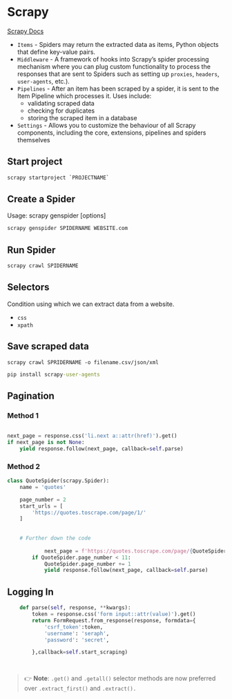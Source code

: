 # Scrapy

[Scrapy Docs](https://docs.scrapy.org/_/downloads/en/latest/pdf/)

- `Items` -  Spiders may return the extracted data as items, Python objects that define key-value pairs.
- `Middleware` - A framework of hooks into Scrapy’s spider processing mechanism where you can plug custom functionality to process the responses that are sent to Spiders such as setting up `proxies`, `headers`, `user-agents`, etc.).
- `Pipelines` - After an item has been scraped by a spider, it is sent to the Item Pipeline which processes it. Uses include: 
  - validating scraped data
  - checking for duplicates
  - storing the scraped item in a database
- `Settings` - Allows you to customize the behaviour of all Scrapy components, including the core, extensions, pipelines and spiders themselves


## Start project

```cmd
scrapy startproject `PROJECTNAME`
```

## Create a Spider

Usage: scrapy genspider [options] <name> <domain> 
  
```cmd
scrapy genspider SPIDERNAME WEBSITE.com
```



## Run Spider

```cmd
scrapy crawl SPIDERNAME
```


  
## Selectors
  
Condition using which we can extract data from a website. 
  - `css`
  - `xpath`
  
  
  
## Save scraped data

```
scrapy crawl SPRIDERNAME -o filename.csv/json/xml
```


```cmd
pip install scrapy-user-agents
```


## Pagination

### Method 1

```python

next_page = response.css('li.next a::attr(href)').get()
if next_page is not None:
    yield response.follow(next_page, callback=self.parse)

```

### Method 2

```python
class QuoteSpider(scrapy.Spider):
    name = 'quotes'

    page_number = 2
    start_urls = [
        'https://quotes.toscrape.com/page/1/'
    ]
    
    
    # Further down the code
    
            next_page = f'https://quotes.toscrape.com/page/{QuoteSpider.page_number}/'
        if QuoteSpider.page_number < 11:
            QuoteSpider.page_number += 1
            yield response.follow(next_page, callback=self.parse)
```
                                  
## Logging In
                                        
```python
    def parse(self, response, **kwargs):
        token = response.css('form input::attr(value)').get()
        return FormRequest.from_response(response, formdata={
            'csrf_token':token,
            'username': 'seraph',
            'password': 'secret',

        },callback=self.start_scraping)

 
```

> 👉 **Note**:   `.get()` and `.getall()` selector methods are now preferred over `.extract_first()` and `.extract().`
                                        
                                        
